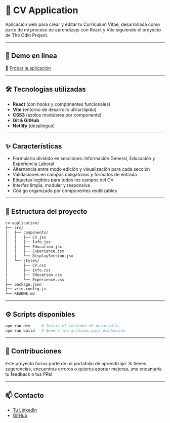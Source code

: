 # 📄 CV Application

Aplicación web para crear y editar tu Currículum Vitae, desarrollada como parte de mi proceso de aprendizaje con React y Vite siguiendo el proyecto de The Odin Project.

---

## 🚀 Demo en línea

🔗 [Probar la aplicación](TU_ENLACE_NETLIFY_AQUI)

---

## 🛠️ Tecnologías utilizadas

- **React** (con hooks y componentes funcionales)
- **Vite** (entorno de desarrollo ultrarrápido)
- **CSS3** (estilos modulares por componente)
- **Git & GitHub**
- **Netlify** (despliegue)

---

## ✨ Características

- Formulario dividido en secciones: Información General, Educación y Experiencia Laboral
- Alternancia entre modo edición y visualización para cada sección
- Validaciones en campos obligatorios y formatos de entrada
- Etiquetas legibles para todos los campos del CV
- Interfaz limpia, modular y responsiva
- Código organizado por componentes reutilizables

---

## 📂 Estructura del proyecto

```bash
cv-application/
├── src/
│   ├── components/
│   │   ├── CV.jsx
│   │   ├── Info.jsx
│   │   ├── Education.jsx
│   │   ├── Experience.jsx
│   │   └── DisplaySection.jsx
│   └── styles/
│       ├── CV.css
│       ├── Info.css
│       ├── Education.css
│       └── Experience.css
├── package.json
├── vite.config.js
└── README.md
```

---

## ⚙️ Scripts disponibles

```bash
npm run dev     # Inicia el servidor de desarrollo
npm run build   # Genera los archivos para producción
```

---

## 🤝 Contribuciones

Este proyecto forma parte de mi portafolio de aprendizaje. Si tienes sugerencias, encuentras errores o quieres aportar mejoras, ¡me encantaría tu feedback o tus PRs!

---

## 📫 Contacto

* [Tu LinkedIn](https://www.linkedin.com/in/TU_USUARIO/)
* [GitHub](https://github.com/TU_USUARIO)